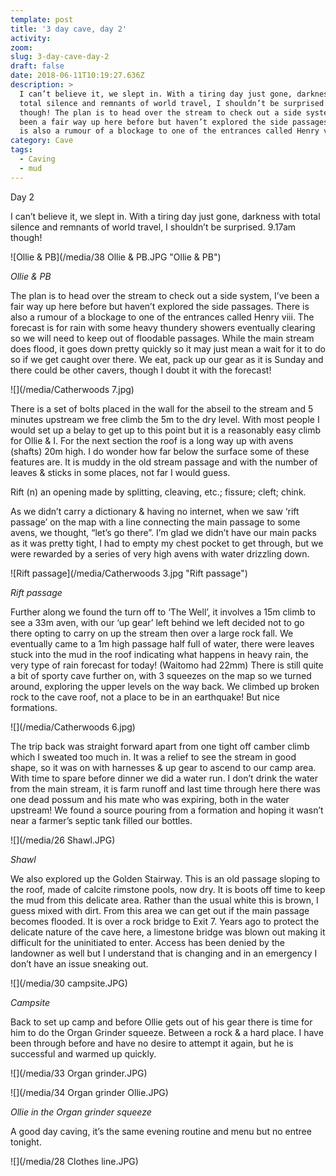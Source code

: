 ```yaml
---
template: post
title: '3 day cave, day 2'
activity:
zoom:
slug: 3-day-cave-day-2
draft: false
date: 2018-06-11T10:19:27.636Z
description: >
  I can’t believe it, we slept in. With a tiring day just gone, darkness with
  total silence and remnants of world travel, I shouldn’t be surprised. 9.17am
  though! The plan is to head over the stream to check out a side system, I’ve
  been a fair way up here before but haven’t explored the side passages. There
  is also a rumour of a blockage to one of the entrances called Henry viii.
category: Cave
tags:
  - Caving
  - mud
---
```

Day 2

I can’t believe it, we slept in. With a tiring day just gone, darkness with total silence and remnants of world travel, I shouldn’t be surprised. 9.17am though!

![Ollie & PB](/media/38 Ollie & PB.JPG "Ollie & PB")

_Ollie & PB_

The plan is to head over the stream to check out a side system, I’ve been a fair way up here before but haven’t explored the side passages. There is also a rumour of a blockage to one of the entrances called Henry viii. The forecast is for rain with some heavy thundery showers eventually clearing so we will need to keep out of floodable passages. While the main stream does flood, it goes down pretty quickly so it may just mean a wait for it to do so if we get caught over there. We eat, pack up our gear as it is Sunday and there could be other cavers, though I doubt it with the forecast!

![](/media/Catherwoods 7.jpg)

There is a set of bolts placed in the wall for the abseil to the stream and 5 minutes upstream we free climb the 5m to the dry level. With most people I would set up a belay to get up to this point but it is a reasonably easy climb for Ollie & I.
For the next section the roof is a long way up with avens (shafts) 20m high. I do wonder how far below the surface some of these features are. It is muddy in the old stream passage and with the number of leaves & sticks in some places, not far I would guess.

Rift (n) an opening made by splitting, cleaving, etc.; fissure; cleft; chink.

As we didn’t carry a dictionary & having no internet, when we saw ‘rift passage’ on the map with a line connecting the main passage to some avens, we thought, “let’s go there”. I’m glad we didn’t have our main packs as it was pretty tight, I had to empty my chest pocket to get through, but we were rewarded by a series of very high avens with water drizzling down.

![Rift passage](/media/Catherwoods 3.jpg "Rift passage")

_Rift passage_

Further along we found the turn off to ‘The Well’, it involves a 15m climb to see a 33m aven, with our ‘up gear’ left behind we left decided not to go there opting to carry on up the stream then over a large rock fall. We eventually came to a 1m high passage half full of water, there were leaves stuck into the mud in the roof indicating what happens in heavy rain, the very type of rain forecast for today! (Waitomo had 22mm) There is still quite a bit of sporty cave further on, with 3 squeezes on the map so we turned around, exploring the upper levels on the way back. We climbed up broken rock to the cave roof, not a place to be in an earthquake! But nice formations.

![](/media/Catherwoods 6.jpg)

The trip back was straight forward apart from one tight off camber climb which I sweated too much in. It was a relief to see the stream in good shape, so it was on with harnesses & up gear to ascend to our camp area. With time to spare before dinner we did a water run. I don’t drink the water from the main stream, it is farm runoff and last time through here there was one dead possum and his mate who was expiring, both in the water upstream! We found a source pouring from a formation and hoping it wasn’t near a farmer’s septic tank filled our bottles.

![](/media/26 Shawl.JPG)

_Shawl_

We also explored up the Golden Stairway. This is an old passage sloping to the roof, made of calcite rimstone pools, now dry. It is boots off time to keep the mud from this delicate area. Rather than the usual white this is brown, I guess mixed with dirt. From this area we can get out if the main passage becomes flooded. It is over a rock bridge to Exit 7. Years ago to protect the delicate nature of the cave here, a limestone bridge was blown out making it difficult for the uninitiated to enter. Access has been denied by the landowner as well but I understand that is changing and in an emergency I don’t have an issue sneaking out.

![](/media/30 campsite.JPG)

_Campsite_

Back to set up camp and before Ollie gets out of his gear there is time for him to do the Organ Grinder squeeze. Between a rock & a hard place. I have been through before and have no desire to attempt it again, but he is successful and warmed up quickly.

![](/media/33 Organ grinder.JPG)

![](/media/34 Organ grinder Ollie.JPG)

_Ollie in the Organ grinder squeeze_

A good day caving, it’s the same evening routine and menu but no entree tonight.

![](/media/28 Clothes line.JPG)
